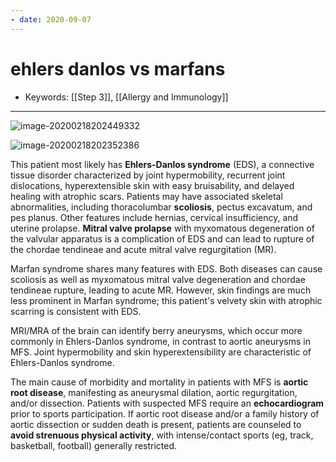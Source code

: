 ```yaml
---
- date: 2020-09-07
---
```


# ehlers danlos vs marfans

- Keywords: [[Step 3]], [[Allergy and Immunology]]
---

<!-- ehlers danlos vs marfans -->

![image-20200218202449332](https://photos.thisispiggy.com/file/wikiFiles/image-20200218202449332.png)

![image-20200218202352386](https://photos.thisispiggy.com/file/wikiFiles/image-20200218202352386.png)

This patient most likely has **Ehlers-Danlos syndrome** (EDS), a connective tissue disorder characterized by joint hypermobility, recurrent joint dislocations, hyperextensible skin with easy bruisability, and delayed healing with atrophic scars. Patients may have associated skeletal abnormalities, including thoracolumbar **scoliosis**, pectus excavatum, and pes planus. Other features include hernias, cervical insufficiency, and uterine prolapse. **Mitral valve prolapse** with myxomatous degeneration of the valvular apparatus is a  complication of EDS and can lead to rupture of the chordae tendineae and acute mitral valve regurgitation (MR).

Marfan syndrome shares many  features with EDS. Both diseases can cause scoliosis as well as  myxomatous mitral valve degeneration and chordae tendineae rupture,  leading to acute MR. However, skin findings are much less prominent in  Marfan syndrome; this patient's velvety skin with atrophic scarring is  consistent with EDS.

MRI/MRA of the brain can identify berry aneurysms, which occur more  commonly in Ehlers-Danlos syndrome, in contrast to aortic aneurysms in  MFS. Joint hypermobility and skin hyperextensibility are characteristic of Ehlers-Danlos syndrome.

The main cause of morbidity and mortality in patients with MFS is **aortic root disease**, manifesting as aneurysmal dilation, aortic regurgitation, and/or dissection. Patients with suspected MFS require an **echocardiogram** prior to sports participation. If aortic root disease and/or a family  history of aortic dissection or sudden death is present, patients are  counseled to **avoid strenuous physical activity**, with intense/contact sports (eg, track, basketball, football) generally restricted.
